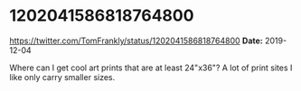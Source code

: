 # 1202041586818764800
https://twitter.com/TomFrankly/status/1202041586818764800
**Date:** 2019-12-04

Where can I get cool art prints that are at least 24"x36"? A lot of print sites I like only carry smaller sizes.
